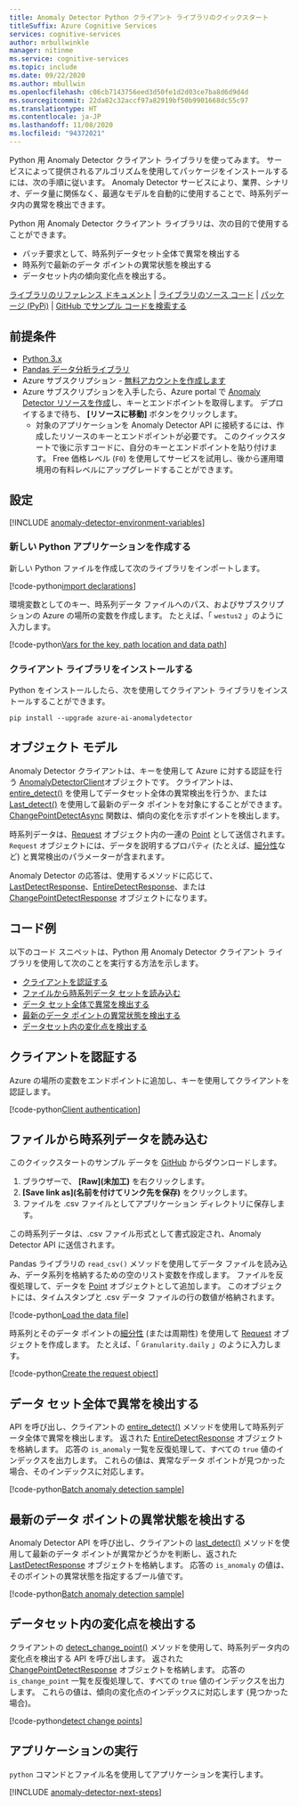 ```yaml
---
title: Anomaly Detector Python クライアント ライブラリのクイックスタート
titleSuffix: Azure Cognitive Services
services: cognitive-services
author: mrbullwinkle
manager: nitinme
ms.service: cognitive-services
ms.topic: include
ms.date: 09/22/2020
ms.author: mbullwin
ms.openlocfilehash: c06cb7143756eed3d50fe1d2d03ce7ba8d6d9d4d
ms.sourcegitcommit: 22da82c32accf97a82919bf50b9901668dc55c97
ms.translationtype: HT
ms.contentlocale: ja-JP
ms.lasthandoff: 11/08/2020
ms.locfileid: "94372021"
---
```

Python 用 Anomaly Detector クライアント ライブラリを使ってみます。 サービスによって提供されるアルゴリズムを使用してパッケージをインストールするには、次の手順に従います。 Anomaly Detector サービスにより、業界、シナリオ、データ量に関係なく、最適なモデルを自動的に使用することで、時系列データ内の異常を検出できます。

Python 用 Anomaly Detector クライアント ライブラリは、次の目的で使用することができます。

* バッチ要求として、時系列データセット全体で異常を検出する
* 時系列で最新のデータ ポイントの異常状態を検出する
* データセット内の傾向変化点を検出する。

[ライブラリのリファレンス ドキュメント](https://go.microsoft.com/fwlink/?linkid=2090370) | [ライブラリのソース コード](https://github.com/Azure/azure-sdk-for-python/tree/master/sdk/cognitiveservices/azure-cognitiveservices-anomalydetector) | [パッケージ (PyPi)](https://pypi.org/project/azure-ai-anomalydetector/) | [GitHub でサンプル コードを検索する](https://github.com/Azure-Samples/AnomalyDetector/blob/master/quickstarts/sdk/python-sdk-sample.py)

## <a name="prerequisites"></a>前提条件

* [Python 3.x](https://www.python.org/)
* [Pandas データ分析ライブラリ](https://pandas.pydata.org/)
* Azure サブスクリプション - [無料アカウントを作成します](https://azure.microsoft.com/free/cognitive-services)
* Azure サブスクリプションを入手したら、Azure portal で <a href="https://ms.portal.azure.com/#create/Microsoft.CognitiveServicesAnomalyDetector"  title="Anomaly Detector リソースを作成"  target="_blank">Anomaly Detector リソースを作成<span class="docon docon-navigate-external x-hidden-focus"></span></a>し、キーとエンドポイントを取得します。 デプロイするまで待ち、 **[リソースに移動]** ボタンをクリックします。
    * 対象のアプリケーションを Anomaly Detector API に接続するには、作成したリソースのキーとエンドポイントが必要です。 このクイックスタートで後に示すコードに、自分のキーとエンドポイントを貼り付けます。
    Free 価格レベル (`F0`) を使用してサービスを試用し、後から運用環境用の有料レベルにアップグレードすることができます。


## <a name="setting-up"></a>設定

[!INCLUDE [anomaly-detector-environment-variables](../environment-variables.md)]

### <a name="create-a-new-python-application"></a>新しい Python アプリケーションを作成する

 新しい Python ファイルを作成して次のライブラリをインポートします。

[!code-python[import declarations](~/samples-anomaly-detector/quickstarts/sdk/python-sdk-sample.py?name=imports)]

環境変数としてのキー、時系列データ ファイルへのパス、およびサブスクリプションの Azure の場所の変数を作成します。 たとえば、「 `westus2` 」のように入力します。

[!code-python[Vars for the key, path location and data path](~/samples-anomaly-detector/quickstarts/sdk/python-sdk-sample.py?name=initVars)]

### <a name="install-the-client-library"></a>クライアント ライブラリをインストールする

Python をインストールしたら、次を使用してクライアント ライブラリをインストールすることができます。

```console
pip install --upgrade azure-ai-anomalydetector
```

## <a name="object-model"></a>オブジェクト モデル

Anomaly Detector クライアントは、キーを使用して Azure に対する認証を行う [AnomalyDetectorClient](/python/api/azure-cognitiveservices-anomalydetector/azure.cognitiveservices.anomalydetector.anomalydetectorclient?view=azure-python)オブジェクトです。 クライアントは、[entire_detect()](/python/api/azure-cognitiveservices-anomalydetector/azure.cognitiveservices.anomalydetector.anomalydetectorclient?view=azure-python#entire-detect-body--custom-headers-none--raw-false----operation-config-) を使用してデータセット全体の異常検出を行うか、または [Last_detect()](/python/api/azure-cognitiveservices-anomalydetector/azure.cognitiveservices.anomalydetector.anomalydetectorclient?view=azure-python#last-detect-body--custom-headers-none--raw-false----operation-config-) を使用して最新のデータ ポイントを対象にすることができます。 [ChangePointDetectAsync](https://go.microsoft.com/fwlink/?linkid=2090370) 関数は、傾向の変化を示すポイントを検出します。

時系列データは、[Request](/python/api/azure-cognitiveservices-anomalydetector/azure.cognitiveservices.anomalydetector.models.request?view=azure-python) オブジェクト内の一連の [Point](/python/api/azure-cognitiveservices-anomalydetector/azure.cognitiveservices.anomalydetector.models.point?view=azure-python) として送信されます。 `Request` オブジェクトには、データを説明するプロパティ (たとえば、[細分性](/python/api/azure-cognitiveservices-anomalydetector/azure.cognitiveservices.anomalydetector.models.granularity?view=azure-python)など) と異常検出のパラメーターが含まれます。

Anomaly Detector の応答は、使用するメソッドに応じて、[LastDetectResponse](/python/api/azure-cognitiveservices-anomalydetector/azure.cognitiveservices.anomalydetector.models.lastdetectresponse?view=azure-python)、[EntireDetectResponse](/python/api/azure-cognitiveservices-anomalydetector/azure.cognitiveservices.anomalydetector.models.entiredetectresponse?view=azure-python)、または [ChangePointDetectResponse](https://go.microsoft.com/fwlink/?linkid=2090370) オブジェクトになります。

## <a name="code-examples"></a>コード例

以下のコード スニペットは、Python 用 Anomaly Detector クライアント ライブラリを使用して次のことを実行する方法を示します。

* [クライアントを認証する](#authenticate-the-client)
* [ファイルから時系列データ セットを読み込む](#load-time-series-data-from-a-file)
* [データ セット全体で異常を検出する](#detect-anomalies-in-the-entire-data-set)
* [最新のデータ ポイントの異常状態を検出する](#detect-the-anomaly-status-of-the-latest-data-point)
* [データセット内の変化点を検出する](#detect-change-points-in-the-data-set)

## <a name="authenticate-the-client"></a>クライアントを認証する

Azure の場所の変数をエンドポイントに追加し、キーを使用してクライアントを認証します。

[!code-python[Client authentication](~/samples-anomaly-detector/quickstarts/sdk/python-sdk-sample.py?name=client)]

## <a name="load-time-series-data-from-a-file"></a>ファイルから時系列データを読み込む

このクイックスタートのサンプル データを [GitHub](https://github.com/Azure-Samples/AnomalyDetector/blob/master/example-data/request-data.csv) からダウンロードします。
1. ブラウザーで、 **[Raw]\(未加工\)** を右クリックします。
2. **[Save link as]\(名前を付けてリンク先を保存\)** をクリックします。
3. ファイルを .csv ファイルとしてアプリケーション ディレクトリに保存します。

この時系列データは、.csv ファイル形式として書式設定され、Anomaly Detector API に送信されます。

Pandas ライブラリの `read_csv()` メソッドを使用してデータ ファイルを読み込み、データ系列を格納するための空のリスト変数を作成します。 ファイルを反復処理して、データを [Point](/python/api/azure-cognitiveservices-anomalydetector/azure.cognitiveservices.anomalydetector.models.point?view=azure-python) オブジェクトとして追加します。 このオブジェクトには、タイムスタンプと .csv データ ファイルの行の数値が格納されます。

[!code-python[Load the data file](~/samples-anomaly-detector/quickstarts/sdk/python-sdk-sample.py?name=loadDataFile)]

時系列とそのデータ ポイントの[細分性](/python/api/azure-cognitiveservices-anomalydetector/azure.cognitiveservices.anomalydetector.models.granularity?view=azure-python) (または周期性) を使用して [Request](/python/api/azure-cognitiveservices-anomalydetector/azure.cognitiveservices.anomalydetector.models.request?view=azure-python) オブジェクトを作成します。 たとえば、「 `Granularity.daily` 」のように入力します。

[!code-python[Create the request object](~/samples-anomaly-detector/quickstarts/sdk/python-sdk-sample.py?name=request)]

## <a name="detect-anomalies-in-the-entire-data-set"></a>データ セット全体で異常を検出する

API を呼び出し、クライアントの [entire_detect()](/python/api/azure-cognitiveservices-anomalydetector/azure.cognitiveservices.anomalydetector.anomalydetectorclient?view=azure-python#entire-detect-body--custom-headers-none--raw-false----operation-config-) メソッドを使用して時系列データ全体で異常を検出します。 返された [EntireDetectResponse](/python/api/azure-cognitiveservices-anomalydetector/azure.cognitiveservices.anomalydetector.models.entiredetectresponse?view=azure-python) オブジェクトを格納します。 応答の `is_anomaly` 一覧を反復処理して、すべての `true` 値のインデックスを出力します。 これらの値は、異常なデータ ポイントが見つかった場合、そのインデックスに対応します。

[!code-python[Batch anomaly detection sample](~/samples-anomaly-detector/quickstarts/sdk/python-sdk-sample.py?name=detectAnomaliesBatch)]

## <a name="detect-the-anomaly-status-of-the-latest-data-point"></a>最新のデータ ポイントの異常状態を検出する

Anomaly Detector API を呼び出し、クライアントの [last_detect()](/python/api/azure-cognitiveservices-anomalydetector/azure.cognitiveservices.anomalydetector.anomalydetectorclient?view=azure-python#last-detect-body--custom-headers-none--raw-false----operation-config-) メソッドを使用して最新のデータ ポイントが異常かどうかを判断し、返された [LastDetectResponse](/python/api/azure-cognitiveservices-anomalydetector/azure.cognitiveservices.anomalydetector.models.lastdetectresponse?view=azure-python) オブジェクトを格納します。 応答の `is_anomaly` の値は、そのポイントの異常状態を指定するブール値です。  

[!code-python[Batch anomaly detection sample](~/samples-anomaly-detector/quickstarts/sdk/python-sdk-sample.py?name=latestPointDetection)]

## <a name="detect-change-points-in-the-data-set"></a>データセット内の変化点を検出する

クライアントの [detect_change_point()](https://go.microsoft.com/fwlink/?linkid=2090370) メソッドを使用して、時系列データ内の変化点を検出する API を呼び出します。 返された [ChangePointDetectResponse](https://go.microsoft.com/fwlink/?linkid=2090370) オブジェクトを格納します。 応答の `is_change_point` 一覧を反復処理して、すべての `true` 値のインデックスを出力します。 これらの値は、傾向の変化点のインデックスに対応します (見つかった場合)。

[!code-python[detect change points](~/samples-anomaly-detector/quickstarts/sdk/python-sdk-sample.py?name=changePointDetection)]

## <a name="run-the-application"></a>アプリケーションの実行

`python` コマンドとファイル名を使用してアプリケーションを実行します。

[!INCLUDE [anomaly-detector-next-steps](../quickstart-cleanup-next-steps.md)]